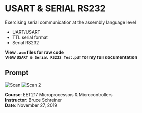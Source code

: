 # USART & SERIAL RS232
Exercising serial communication at the assembly language level
- UART/USART
- TTL serial format
- Serial RS232

<b>View `.asm` files for raw code</b>
<br>
<b>View `USART & Serial RS232 Test.pdf` for my full documentation</b>

## Prompt
![Scan](https://user-images.githubusercontent.com/47094586/202923570-f2a8032e-17fd-4c84-bcb9-561025087e65.jpg)
![Scan 2](https://user-images.githubusercontent.com/47094586/202923713-98d71275-28d3-4179-a07b-699524e0444b.jpg)

<b>Course</b>: EET217 Microprocessors & Microcontrollers
<br>
<b>Instructor</b>: Bruce Schreiner
<br>
<b>Date</b>: November 27, 2019


